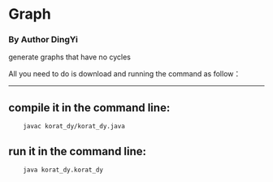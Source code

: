<h1>Graph</h1> 
<h3>By Author DingYi</h3>

generate graphs that have no cycles

All you need to do is download and running the command as follow：

----------------------------------------

<h2>compile it in the command line:</h2>

		javac korat_dy/korat_dy.java
		

<h2>run it in the command line:</h2>

		java korat_dy.korat_dy
